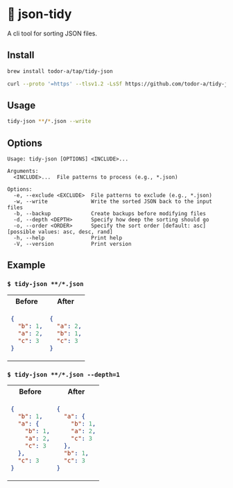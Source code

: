 # 🧹 json-tidy

A cli tool for sorting JSON files.

## Install

```sh
brew install todor-a/tap/tidy-json 
```

```sh
curl --proto '=https' --tlsv1.2 -LsSf https://github.com/todor-a/tidy-json/releases/download/v0.1.0/tidy-json-installer.sh | sh
```

## Usage

```sh
tidy-json **/*.json --write
```

## Options

```
Usage: tidy-json [OPTIONS] <INCLUDE>...

Arguments:
  <INCLUDE>...  File patterns to process (e.g., *.json)

Options:
  -e, --exclude <EXCLUDE>  File patterns to exclude (e.g., *.json)
  -w, --write              Write the sorted JSON back to the input files
  -b, --backup             Create backups before modifying files
  -d, --depth <DEPTH>      Specify how deep the sorting should go
  -o, --order <ORDER>      Specify the sort order [default: asc] [possible values: asc, desc, rand]
  -h, --help               Print help
  -V, --version            Print version
```

## Example

### `$ tidy-json **/*.json`
<table>
<tr>
<th>Before</th>
<th>After</th>
</tr>
<tr>
<td>

```json
{
  "b": 1,
  "a": 2,
  "c": 3
}
```
  
</td>
<td>

```json
{
  "a": 2,
  "b": 1,
  "c": 3
}
```

</td>
</tr>
</table>

### `$ tidy-json **/*.json --depth=1`
<table>
<tr>
<th>Before</th>
<th>After</th>
</tr>
<tr>
<td>

```json
{
  "b": 1,
  "a": {
    "b": 1,
    "a": 2,
    "c": 3
  },
  "c": 3
}
```
  
</td>
<td>

```json
{
  "a": {
    "b": 1,
    "a": 2,
    "c": 3
  },
  "b": 1,
  "c": 3
}
```

</td>
</tr>
</table>